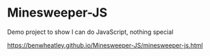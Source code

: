 # Minesweeper-JS
Demo project to show I can do JavaScript, nothing special

https://benwheatley.github.io/Minesweeper-JS/minesweeper-js.html
